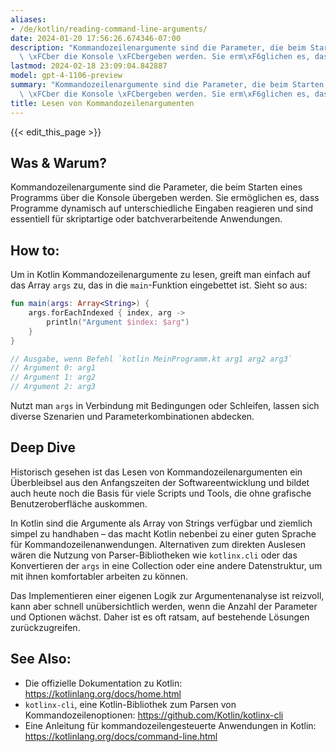 ```yaml
---
aliases:
- /de/kotlin/reading-command-line-arguments/
date: 2024-01-20 17:56:26.674346-07:00
description: "Kommandozeilenargumente sind die Parameter, die beim Starten eines Programms\
  \ \xFCber die Konsole \xFCbergeben werden. Sie erm\xF6glichen es, dass Programme\u2026"
lastmod: 2024-02-18 23:09:04.842887
model: gpt-4-1106-preview
summary: "Kommandozeilenargumente sind die Parameter, die beim Starten eines Programms\
  \ \xFCber die Konsole \xFCbergeben werden. Sie erm\xF6glichen es, dass Programme\u2026"
title: Lesen von Kommandozeilenargumenten
---
```


{{< edit_this_page >}}

## Was & Warum?
Kommandozeilenargumente sind die Parameter, die beim Starten eines Programms über die Konsole übergeben werden. Sie ermöglichen es, dass Programme dynamisch auf unterschiedliche Eingaben reagieren und sind essentiell für skriptartige oder batchverarbeitende Anwendungen.

## How to:
Um in Kotlin Kommandozeilenargumente zu lesen, greift man einfach auf das Array `args` zu, das in die `main`-Funktion eingebettet ist. Sieht so aus:

```kotlin
fun main(args: Array<String>) {
    args.forEachIndexed { index, arg ->
        println("Argument $index: $arg")
    }
}

// Ausgabe, wenn Befehl `kotlin MeinProgramm.kt arg1 arg2 arg3`
// Argument 0: arg1
// Argument 1: arg2
// Argument 2: arg3
```

Nutzt man `args` in Verbindung mit Bedingungen oder Schleifen, lassen sich diverse Szenarien und Parameterkombinationen abdecken.

## Deep Dive
Historisch gesehen ist das Lesen von Kommandozeilenargumenten ein Überbleibsel aus den Anfangszeiten der Softwareentwicklung und bildet auch heute noch die Basis für viele Scripts und Tools, die ohne grafische Benutzeroberfläche auskommen. 

In Kotlin sind die Argumente als Array von Strings verfügbar und ziemlich simpel zu handhaben – das macht Kotlin nebenbei zu einer guten Sprache für Kommandozeilenanwendungen. Alternativen zum direkten Auslesen wären die Nutzung von Parser-Bibliotheken wie `kotlinx.cli` oder das Konvertieren der `args` in eine Collection oder eine andere Datenstruktur, um mit ihnen komfortabler arbeiten zu können.

Das Implementieren einer eigenen Logik zur Argumentenanalyse ist reizvoll, kann aber schnell unübersichtlich werden, wenn die Anzahl der Parameter und Optionen wächst. Daher ist es oft ratsam, auf bestehende Lösungen zurückzugreifen.

## See Also:
- Die offizielle Dokumentation zu Kotlin: https://kotlinlang.org/docs/home.html
- `kotlinx-cli`, eine Kotlin-Bibliothek zum Parsen von Kommandozeilenoptionen: https://github.com/Kotlin/kotlinx-cli
- Eine Anleitung für kommandozeilengesteuerte Anwendungen in Kotlin: https://kotlinlang.org/docs/command-line.html
